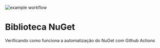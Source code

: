 ![example workflow](https://github.com/vinicius-martins-bludata/biblioteca-nuget/actions/workflows/dotnet-nuget.yml/badge.svg)

# Biblioteca NuGet

Verificando como funciona a automatização do NuGet com Github Actions
